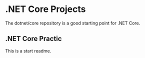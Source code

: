 # .NET Core Projects

The dotnet/core repository is a good starting point for .NET Core.

## .NET Core Practic

This is a start readme.
